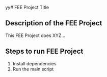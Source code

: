 yy# FEE Project Title
## Description of the FEE Project
This FEE Project does XYZ...
## Steps to run FEE Project
1. Install dependencies
2. Run the main script

